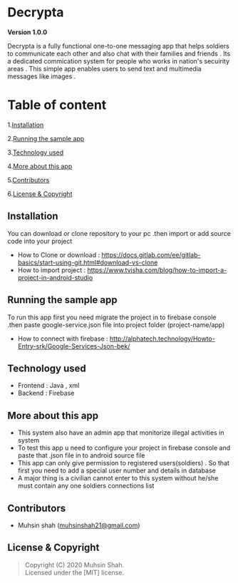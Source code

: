 # Decrypta

**Version 1.0.0**

Decrypta is a fully functional one-to-one messaging app that helps soldiers to communicate each other and also chat with their families and friends . Its a dedicated commication system for people who works in nation's secuirity areas . This simple app enables users to send text and multimedia messages like images . 

# Table of content 

1.[Installation](#Installation)

2.[Running the sample app](#Running-the-sample-app)

3.[Technology used](#Technology-used)

4.[More about this app](#More-about-this-app)

5.[Contributors](#Contributors)

6.[License & Copyright](#License-&-Copyright)

## Installation

You can download or clone repository to your pc .then import or add source code into your project 
* How to Clone or download : <https://docs.gitlab.com/ee/gitlab-basics/start-using-git.html#download-vs-clone>
* How to import project : <https://www.tvisha.com/blog/how-to-import-a-project-in-android-studio>

## Running the sample app

To run this app first you need migrate the project in to firebase console .then paste google-service.json file into project folder (project-name/app)
* How to connect with firebase : <http://alphatech.technology/Howto-Entry-srk/Google-Services-Json-bek/>

## Technology used

- Frontend : Java , xml
- Backend : Firebase

## More about this app

- This system also have an admin app that monitorize illegal activities in system 
- To test this app u need to configure your project in firebase console and paste that .json file in to android source file 
- This app can only give permission to registered users(soldiers) . So that first you need to add a special user number and details in database 
- A major thing is a civilian cannot enter to this system without he/she must contain any one soldiers connections list

## Contributors

- Muhsin shah (<muhsinshah21@gmail.com>)

## License & Copyright 
> Copyright (C) 2020 Muhsin Shah.  
> Licensed under the [MIT] license.  

